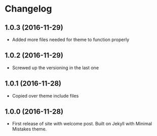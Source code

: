 # Changelog

## 1.0.3 (2016-11-29)
* Added more files needed for theme to function properly

## 1.0.2 (2016-11-29)
* Screwed up the versioning in the last one

## 1.0.1 (2016-11-28)
* Copied over theme include files

## 1.0.0 (2016-11-28)
* First release of site with welcome post. Built on Jekyll with Minimal
  Mistakes theme.
